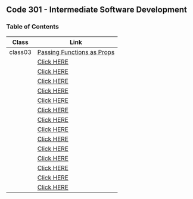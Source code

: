 ## Code 301 - Intermediate Software Development

### Table of Contents
| Class      | Link                                                            |
| -----------  | ----------------------------------------------------------------|
|   class03   |[Passing Functions as Props](https://enasbatayneh.github.io/Reading-notes/301/class03)| 
|      |[Click HERE]()|
|      |[Click HERE]()|
|      |[Click HERE]()|
|      |[Click HERE]()|
|      |[Click HERE]()|
|      |[Click HERE]()|
|      |[Click HERE]()|
|      |[Click HERE]()|
|      |[Click HERE]()|
|      |[Click HERE]()|
|      |[Click HERE]()|
|      |[Click HERE]()|
|      |[Click HERE]()|
|      |[Click HERE]()|





